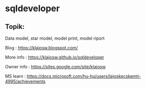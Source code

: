 # sqldeveloper


## Topik: 
Data model, star model, model print, model riport 



Blog      : https://klajosw.blogspot.com/

More info : https://klajosw.github.io/sqldeveloper

Owner info : https://sites.google.com/site/klajosw

MS learn   : https://docs.microsoft.com/hu-hu/users/lajoskecskemti-4995/achievements
